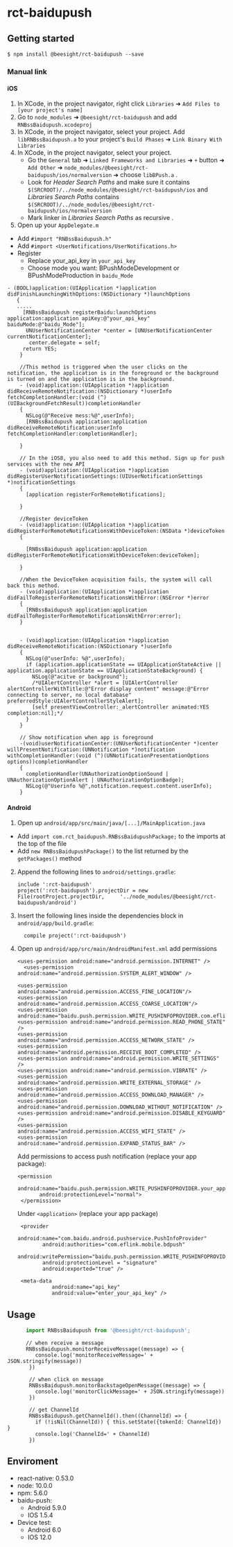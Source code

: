 
# rct-baidupush

## Getting started

`$ npm install @beesight/rct-baidupush --save`

### Manual link


#### iOS

1. In XCode, in the project navigator, right click `Libraries` ➜ `Add Files to [your project's name]`
2. Go to `node_modules` ➜ `@beesight/rct-baidupush` and add `RNBssBaidupush.xcodeproj`
3. In XCode, in the project navigator, select your project. Add `libRNBssBaidupush.a` to your project's `Build Phases` ➜ `Link Binary With Libraries`
5. In XCode, in the project navigator, select your project.
   * Go the `General` tab ➜ `Linked Frameworks and Libraries` ➜ `+` button ➜ `Add Other` ➜ `node_modules/@beesight/rct-baidupush/ios/normalversion` ➜ choose `libBPush.a` .
   * Look for _Header Search Paths_ and make sure it contains `$(SRCROOT)/../node_modules/@beesight/rct-baidupush/ios` and _Libraries Search Paths_ contains `$(SRCROOT)/../node_modules/@beesight/rct-baidupush/ios/normalversion`
   * Mark linker in _Libraries Search Paths_  as recursive .
4. Open up your `AppDelegate.m` 
  - Add `#import "RNBssBaidupush.h"`
  - Add `#import <UserNotifications/UserNotifications.h>`
  - Register
    + Replace your_api_key in `your_api_key`
    + Choose mode you want: BPushModeDevelopment or BPushModeProduction in `baidu_Mode`
  ```
  - (BOOL)application:(UIApplication *)application didFinishLaunchingWithOptions:(NSDictionary *)launchOptions
     {
     .....
       [RNBssBaidupush registerBaidu:launchOptions application:application apiKey:@"your_api_key" baiduMode:@"baidu_Mode"];
        UNUserNotificationCenter *center = [UNUserNotificationCenter currentNotificationCenter];
         center.delegate = self;
       return YES;
      }
      
      //This method is triggered when the user clicks on the notification, the application is in the foreground or the background is turned on and the application is in the background.
      - (void)application:(UIApplication *)application didReceiveRemoteNotification:(NSDictionary *)userInfo fetchCompletionHandler:(void (^)(UIBackgroundFetchResult))completionHandler
      {
        NSLog(@"Receive mess:%@",userInfo);
        [RNBssBaidupush application:application didReceiveRemoteNotification:userInfo fetchCompletionHandler:completionHandler];
      
      }
      
      // In the iOS8, you also need to add this method. Sign up for push services with the new API
      - (void)application:(UIApplication *)application didRegisterUserNotificationSettings:(UIUserNotificationSettings *)notificationSettings
      {
        [application registerForRemoteNotifications];
      
      }
      
      //Register deviceToken
      - (void)application:(UIApplication *)application didRegisterForRemoteNotificationsWithDeviceToken:(NSData *)deviceToken
      {
      
        [RNBssBaidupush application:application didRegisterForRemoteNotificationsWithDeviceToken:deviceToken];
      
      }
      
      //When the DeviceToken acquisition fails, the system will call back this method.
      - (void)application:(UIApplication *)application didFailToRegisterForRemoteNotificationsWithError:(NSError *)error
      {
        [RNBssBaidupush application:application didFailToRegisterForRemoteNotificationsWithError:error];
      }
      
      
      - (void)application:(UIApplication *)application didReceiveRemoteNotification:(NSDictionary *)userInfo
      {
        NSLog(@"userInfo: %@",userInfo);
        if (application.applicationState == UIApplicationStateActive || application.applicationState == UIApplicationStateBackground) {
          NSLog(@"acitve or background");
          /*UIAlertController *alert = [UIAlertController alertControllerWithTitle:@"Error display content" message:@"Error connecting to server, no local database" preferredStyle:UIAlertControllerStyleAlert];
          [self presentViewController:_alertController animated:YES completion:nil];*/
        }
      }
      
      // Show notification when app is foreground
      -(void)userNotificationCenter:(UNUserNotificationCenter *)center willPresentNotification:(UNNotification *)notification withCompletionHandler:(void (^)(UNNotificationPresentationOptions options))completionHandler
      {
        completionHandler(UNAuthorizationOptionSound | UNAuthorizationOptionAlert | UNAuthorizationOptionBadge);
        NSLog(@"Userinfo %@",notification.request.content.userInfo);
      }
   ```

#### Android

1. Open up `android/app/src/main/java/[...]/MainApplication.java`
  - Add `import com.rct_baidupush.RNBssBaidupushPackage;` to the imports at the top of the file
  - Add `new RNBssBaidupushPackage()` to the list returned by the `getPackages()` method
2. Append the following lines to `android/settings.gradle`:
  	```
  	include ':rct-baidupush'
  	project(':rct-baidupush').projectDir = new File(rootProject.projectDir, 	'../node_modules/@beesight/rct-baidupush/android')
  	```
3. Insert the following lines inside the dependencies block in `android/app/build.gradle`:
  	```
      compile project(':rct-baidupush')
  	```
4. Open up `android/app/src/main/AndroidManifest.xml` add permissions
      ```
    <uses-permission android:name="android.permission.INTERNET" />
        <uses-permission android:name="android.permission.SYSTEM_ALERT_WINDOW" />
    
      <uses-permission android:name="android.permission.ACCESS_FINE_LOCATION"/>
      <uses-permission android:name="android.permission.ACCESS_COARSE_LOCATION"/>
      <uses-permission android:name="baidu.push.permission.WRITE_PUSHINFOPROVIDER.com.eflink.mobile"/>
      <uses-permission android:name="android.permission.READ_PHONE_STATE" />
      <uses-permission android:name="android.permission.ACCESS_NETWORK_STATE" />
      <uses-permission android:name="android.permission.RECEIVE_BOOT_COMPLETED" />
      <uses-permission android:name="android.permission.WRITE_SETTINGS" />
      <uses-permission android:name="android.permission.VIBRATE" />
      <uses-permission android:name="android.permission.WRITE_EXTERNAL_STORAGE" />
      <uses-permission android:name="android.permission.ACCESS_DOWNLOAD_MANAGER" />
      <uses-permission android:name="android.permission.DOWNLOAD_WITHOUT_NOTIFICATION" />
      <uses-permission android:name="android.permission.DISABLE_KEYGUARD" />
      <uses-permission android:name="android.permission.ACCESS_WIFI_STATE" />
      <uses-permission android:name="android.permission.EXPAND_STATUS_BAR" />
    ```
    
    Add permissions to access push notification (replace your app package):
    ```
    <permission
           android:name="baidu.push.permission.WRITE_PUSHINFOPROVIDER.your_app_package"
           android:protectionLevel="normal"> 
     </permission>
     ```
     Under `<application>` (replace your app package)
     ``` 
      <provider
             android:name="com.baidu.android.pushservice.PushInfoProvider"
             android:authorities="com.eflink.mobile.bdpush"
             android:writePermission="baidu.push.permission.WRITE_PUSHINFOPROVIDER.your_app_package"
             android:protectionLevel = "signature"
             android:exported="true" />
      ```
      ```
       <meta-data
                 android:name="api_key"
                 android:value="enter_your_api_key" />
      ```
## Usage
```javascript
      import RNBssBaidupush from '@beesight/rct-baidupush';

```

```
      // when receive a message
      RNBssBaidupush.monitorReceiveMessage((message) => {
         console.log('monitorReceiveMessage=' + JSON.stringify(message))
       })
       
       // when click on message
       RNBssBaidupush.monitorBackstageOpenMessage((message) => {
         console.log('monitorClickMessage=' + JSON.stringify(message))
       })
       
       // get ChannelId
       RNBssBaidupush.getChannelId().then((ChannelId) => {
         if (!isNil(ChannelId)) { this.setState({tokenId: ChannelId}) }
         console.log('ChannelId=' + ChannelId)
       })
   ```
   
## Enviroment
+ react-native: 0.53.0
+ node: 10.0.0
+ npm: 5.6.0
+ baidu-push:
    * Android 5.9.0
    * IOS 1.5.4
 + Device test:
    * Android 6.0
    * IOS 12.0
